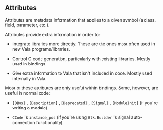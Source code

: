 Attributes
----------

Attributes are metadata information that applies to a given symbol (a class, field, parameter, etc.).

Attributes provide extra information in order to:

-   Integrate libraries more directly. These are the ones most often used in new Vala programs/libraries.

-   Control C code generation, particularly with existing libraries. Mostly used in bindings.

-   Give extra information to Vala that isn't included in code. Mostly used internally in Vala.

Most of these attributes are only useful within bindings. Some, however, are useful in normal code:

-   `[DBus]` , `[Description]` , `[Deprecated]` , `[Signal]` , `[ModuleInit]` (if you're writing a module).

-   `CCode` 's `instance_pos` (if you're using `Gtk.Builder` 's signal auto-connection functionality).


